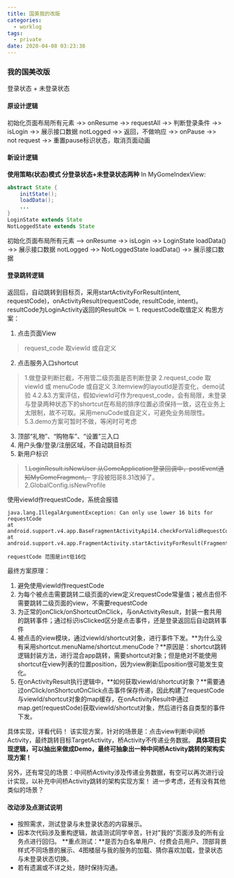 ```yaml
---
title: 国美我的改版
categories:
  - worklog
tags:
  - private
date: 2020-04-08 03:23:38
---
```

### 我的国美改版
登录状态 + 未登录状态
#### 原设计逻辑
<!--more-->
初始化页面布局所有元素
->> onResume ->> requestAll ->> 判断登录条件 ->> isLogin ->> 展示接口数据
notLogged ->> 返回，不做响应
->> onPause ->> not request ->> 重置pause标识状态，取消页面动画
#### 新设计逻辑
**使用策略(状态)模式 分登录状态+未登录状态两种**
In MyGomeIndexView:
```java
abstract State {
    initState();
    loadData();
    ...
}
LoginState extends State
NotLoggedState extends State
```
初始化页面布局所有元素
--> onResume ->> isLogin ->> LoginState loadData() ->> 展示接口数据
notLogged ->> NotLoggedState loadData() ->> 展示接口数据
#### 登录跳转逻辑
返回后，自动跳转到目标页，采用startActivityForResult(intent, requestCode)，onActivityResult(requestCode, resultCode, intent)。
resultCode为LoginActivity返回的ResultOk ＝ 1.
requestCode取值定义
构思方案：
1. 点击页面View
> request_code 取viewId 或自定义
2. 点击服务入口shortcut
> 1.做登录判断拦截，不用管二级页面是否判断登录
> 2.request_code 取viewId 或 menuCode 或自定义
> 3.itemview的layoutId是否变化，demo试验
> 4.2.&3.方案评估，假如viewId可作为request_code，会有局限，未登录与登录两种状态下的shortcut在布局的排序位置必须保持一致，这在业务上太限制，故不可取。采用menuCode或自定义，可避免业务局限性。
> 5.3.demo方案可暂时不做，等闲时可考虑
3. 顶部“礼物”、“购物车”、“设置”三入口
4. 用户头像/登录/注册区域，不自动跳目标页
5. 新用户标识
> 1.~~LoginResult.isNewUser 从GomeApplication登录回调中，postEvent通知MyGomeFragment。~~ 字段被阳哥8.31改掉了。
> 2.GlobalConfig.isNewProfile

使用viewId作requestCode，系统会报错
```
java.lang.IllegalArgumentException: Can only use lower 16 bits for requestCode
at android.support.v4.app.BaseFragmentActivityApi14.checkForValidRequestCode(BaseFragmentActivityApi14.java:79)
at android.support.v4.app.FragmentActivity.startActivityForResult(FragmentActivity.java:708)

requestCode 范围是int低16位
```
最终方案原理：
1. 避免使用viewId作requestCode
2. 为每个被点击需要跳转二级页面的view定义requestCode常量值；被点击但不需要跳转二级页面的view，不需要requestCode
3. 为正常的onClick/onShortcutOnClick，与onActivityResult，封装一套共用的跳转事件；通过标识isClicked区分是点击事件，还是登录返回后自动跳转事件
4. 被点击的view模块，通过viewId/shortcut对象，进行事件下发。**为什么没有采用shortcut.menuName/shortcut.menuCode？**原因是：shortcut跳转逻辑封装方法，进行混合app跳转，需要shortcut对象；但是绝对不能使用shortcut在view列表的位置position，因为view刷新后position很可能发生变化。
5. 在onActivityResult执行逻辑中，**如何获取viewId/shortcut对象？**需要通过onClick/onShortcutOnClick点击事件保存传递，因此构建了requestCode与viewId/shortcut对象的map缓存，在onActivityResult中通过map.get(requestCode)获取viewId/shortcut对象，然后进行各自类型的事件下发。

具体实现，详看代码！
该实现方案，针对的场景是：点击view判断中间桥Activity，最终跳转目标TargetActivity，桥Activity不传递业务数据。
**具体项目实现逻辑，可以抽出来做成Demo，最终可抽象出一种中间桥Activity跳转的架构实现方案！**

另外，还有常见的场景：中间桥Activity涉及传递业务数据，有空可以再次进行设计实现，以补充中间桥Activity跳转的架构实现方案！
进一步考虑，还有没有其他类似的场景？

#### 改动涉及点测试说明
* 按照需求，测试登录与未登录状态的内容展示。
* 因本次代码涉及重构逻辑，故请测试同学辛苦，针对"我的"页面涉及的所有业务点进行回归。
**重点测试：**是否为白名单用户、付费会员用户、顶部背景样式不同场景的展示、4图楼层与我的服务的加载、猜你喜欢加载，登录状态与未登录状态切换。
* 若有遗漏或不详之处，随时保持沟通。